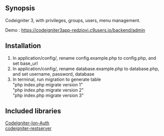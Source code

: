 ## Synopsis

Codeigniter 3, with privileges, groups, users, menu management.

Demo : <a href="https://codeigniter3app-redzjovi.c9users.io/backend/admin">https://codeigniter3app-redzjovi.c9users.io/backend/admin</a>

## Installation

1. In application/config/, rename config.example.php to config.php, and set base_url
1. In application/config/, rename database.example.php to database.php, and set username, password, database
3. In terminal, run migration to generate table<br />
"php index.php migrate version 1"<br />
"php index.php migrate version 2"<br />
"php index.php migrate version 3"

## Included libraries
<a href="https://github.com/benedmunds/CodeIgniter-Ion-Auth">CodeIgniter-Ion-Auth</a><br />
<a href="https://github.com/chriskacerguis/codeigniter-restserver">codeigniter-restserver</a>